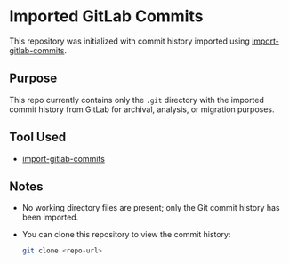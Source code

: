 # Imported GitLab Commits

This repository was initialized with commit history imported using [import-gitlab-commits](https://github.com/alexandear/import-gitlab-commits).

## Purpose

This repo currently contains only the `.git` directory with the imported commit history from GitLab for archival, analysis, or migration purposes.

## Tool Used

- [import-gitlab-commits](https://github.com/alexandear/import-gitlab-commits)

## Notes

- No working directory files are present; only the Git commit history has been imported.
- You can clone this repository to view the commit history:

  ```bash
  git clone <repo-url>
